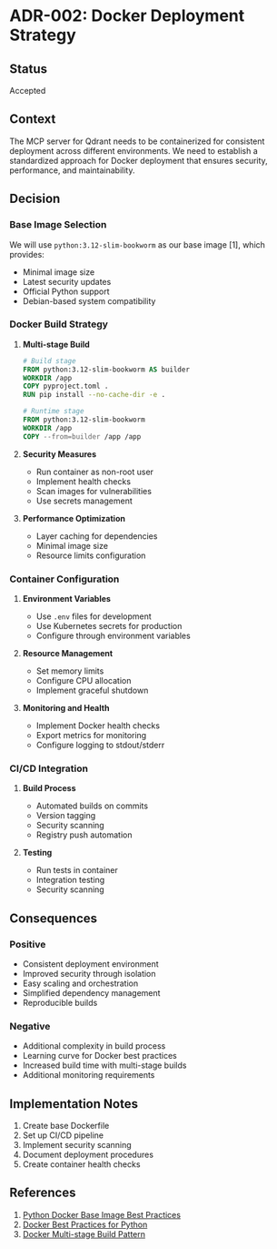 # ADR-002: Docker Deployment Strategy

## Status
Accepted

## Context
The MCP server for Qdrant needs to be containerized for consistent deployment across different environments. We need to establish a standardized approach for Docker deployment that ensures security, performance, and maintainability.

## Decision

### Base Image Selection
We will use `python:3.12-slim-bookworm` as our base image [1], which provides:
- Minimal image size
- Latest security updates
- Official Python support
- Debian-based system compatibility

### Docker Build Strategy
1. **Multi-stage Build**
   ```dockerfile
   # Build stage
   FROM python:3.12-slim-bookworm AS builder
   WORKDIR /app
   COPY pyproject.toml .
   RUN pip install --no-cache-dir -e .
   
   # Runtime stage
   FROM python:3.12-slim-bookworm
   WORKDIR /app
   COPY --from=builder /app /app
   ```

2. **Security Measures**
   - Run container as non-root user
   - Implement health checks
   - Scan images for vulnerabilities
   - Use secrets management

3. **Performance Optimization**
   - Layer caching for dependencies
   - Minimal image size
   - Resource limits configuration

### Container Configuration
1. **Environment Variables**
   - Use `.env` files for development
   - Use Kubernetes secrets for production
   - Configure through environment variables

2. **Resource Management**
   - Set memory limits
   - Configure CPU allocation
   - Implement graceful shutdown

3. **Monitoring and Health**
   - Implement Docker health checks
   - Export metrics for monitoring
   - Configure logging to stdout/stderr

### CI/CD Integration
1. **Build Process**
   - Automated builds on commits
   - Version tagging
   - Security scanning
   - Registry push automation

2. **Testing**
   - Run tests in container
   - Integration testing
   - Security scanning

## Consequences

### Positive
- Consistent deployment environment
- Improved security through isolation
- Easy scaling and orchestration
- Simplified dependency management
- Reproducible builds

### Negative
- Additional complexity in build process
- Learning curve for Docker best practices
- Increased build time with multi-stage builds
- Additional monitoring requirements

## Implementation Notes
1. Create base Dockerfile
2. Set up CI/CD pipeline
3. Implement security scanning
4. Document deployment procedures
5. Create container health checks

## References
1. [Python Docker Base Image Best Practices](https://pythonspeed.com/articles/base-image-python-docker-images/)
2. [Docker Best Practices for Python](https://testdriven.io/blog/docker-best-practices/)
3. [Docker Multi-stage Build Pattern](https://docs.docker.com/build/building/multi-stage/) 